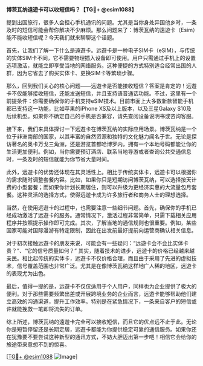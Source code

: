 **博茨瓦纳遠遊卡可以收短信吗？【TG💪+ @esim1088】**

提到出国旅行，很多人会担心手机通讯的问题。尤其是当你身处异国他乡时，一条及时的短信可能会帮你解决不少麻烦。那么问题来了：博茨瓦纳的遠遊卡（Esim）能不能收短信呢？今天我们就来聊聊这个话题。

首先，让我们了解一下什么是遠遊卡。远遊卡是一种电子SIM卡（eSIM），与传统的实体SIM卡不同，它不需要物理插入设备即可使用。用户只需通过手机上的设置选项激活，就能立即享受当地的网络服务。这种便捷的方式特别适合经常出国的人群，因为它省去了购买实体卡、更换SIM卡等繁琐步骤。

那么，回到我们关心的核心问题——远遊卡是否能接收短信？答案是肯定的！远遊卡不仅能够接收短信，还能发送短信，并且支持语音通话功能。不过，这里有一个前提条件：你需要确保你的手机支持eSIM技术。目前市面上大多数新款智能手机都已支持这一功能，比如苹果的iPhone XS及以上版本，以及三星Galaxy S10及后续机型。如果你不确定自己的手机是否兼容，请先查阅设备说明书或咨询客服。

接下来，我们来具体探讨一下远遊卡在博茨瓦纳的实际应用场景。博茨瓦纳是一个位于非洲南部的国家，以其丰富的自然资源和独特的文化魅力闻名于世。无论是探访著名的奥卡万戈三角洲，还是游览首都哈博罗内，拥有一个本地号码都能让你的生活更加便利。例如，当你需要预订酒店、联系当地导游或者查询公共交通信息时，一条及时的短信就能为你节省大量时间。

此外，远遊卡的优势还体现在其灵活性上。相比于传统实体卡，远遊卡可以根据你的需求随时调整套餐内容。比如，如果你只是短期访问博茨瓦纳，可以选择按天计费的小型套餐；而如果你计划长期居住，则可以升级为更经济实惠的大流量包月套餐。这种灵活的选择方式，使得远遊卡成为许多旅行者和商务人士的理想选择。

当然，在使用远遊卡的过程中，也需要注意一些细节问题。首先，确保你的手机已经成功激活了远遊卡的服务。通常情况下，激活过程非常简单，只需下载相关应用程序并按照提示操作即可完成。其次，了解当地的通信规则也很重要。例如，某些国家可能对国际漫游有特定限制，因此在出发前最好提前向运营商确认相关信息。

对于初次接触远遊卡的朋友来说，可能会有一些疑问：“远遊卡会不会比实体卡贵？”、“它的信号质量如何？” 其实，随着技术的进步，远遊卡的价格已经越来越亲民。相比起传统的实体卡，远遊卡不仅价格合理，而且由于采用了先进的虚拟技术，信号覆盖范围也非常广泛。尤其是在像博茨瓦纳这样地广人稀的地区，远遊卡的表现尤为出色。

最后，值得一提的是，远遊卡不仅仅适用于个人用户，同样也为企业提供了极大的便利。对于那些需要频繁出差或开展跨境业务的企业而言，远遊卡能够帮助他们建立高效的沟通渠道，提升工作效率。特别是在紧急情况下，一条来自客户的短信或许就能挽救一笔即将流失的订单。

综上所述，博茨瓦纳的遠遊卡完全可以接收短信，而且它的优点远不止于此。无论你是短暂停留还是长期定居，远遊卡都能为你提供稳定可靠的通信服务。如果你还在犹豫要不要尝试这种新型的通讯方式，不妨大胆迈出第一步吧！相信它会给你的旅途带来意想不到的惊喜。

[[TG💪+ @esim1088](https://t.me/s/esim1088) ![Image](https://i.postimg.cc/4NQfJmqS/Snipaste-2025-05-13-00-14-12.png)]